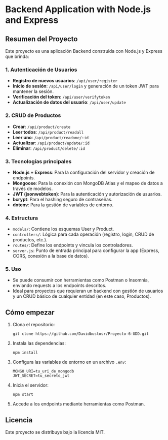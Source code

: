 
# Backend Application with Node.js and Express

## Resumen del Proyecto

Este proyecto es una aplicación Backend construida con Node.js y Express que brinda:

### 1. Autenticación de Usuarios
- **Registro de nuevos usuarios**: `/api/user/register`
- **Inicio de sesión**: `/api/user/login` y generación de un token JWT para mantener la sesión.
- **Verificación del token**: `/api/user/verifytoken`
- **Actualización de datos del usuario**: `/api/user/update`

### 2. CRUD de Productos
- **Crear**: `/api/product/create`
- **Leer todos**: `/api/product/readall`
- **Leer uno**: `/api/product/readone/:id`
- **Actualizar**: `/api/product/update/:id`
- **Eliminar**: `/api/product/delete/:id`

### 3. Tecnologías principales
- **Node.js + Express**: Para la configuración del servidor y creación de endpoints.
- **Mongoose**: Para la conexión con MongoDB Atlas y el mapeo de datos a través de modelos.
- **JWT (jsonwebtoken)**: Para la autenticación y autorización de usuarios.
- **bcrypt**: Para el hashing seguro de contraseñas.
- **dotenv**: Para la gestión de variables de entorno.

### 4. Estructura
- `models/`: Contiene los esquemas User y Product.
- `controllers/`: Lógica para cada operación (registro, login, CRUD de productos, etc.).
- `routes/`: Define los endpoints y vincula los controladores.
- `server.js`: Punto de entrada principal para configurar la app (Express, CORS, conexión a la base de datos).

### 5. Uso
- Se puede consumir con herramientas como Postman o Insomnia, enviando requests a los endpoints descritos.
- Ideal para proyectos que requieran un backend con gestión de usuarios y un CRUD básico de cualquier entidad (en este caso, Productos).

## Cómo empezar
1. Clona el repositorio:
   ```
   git clone https://github.com/Davidbustosr/Proyecto-6-UDD.git
   ```
2. Instala las dependencias:
   ```
   npm install
   ```
3. Configura las variables de entorno en un archivo `.env`:
   ```
   MONGO_URI=tu_uri_de_mongodb
   JWT_SECRET=tu_secreto_jwt
   ```
4. Inicia el servidor:
   ```
   npm start
   ```
5. Accede a los endpoints mediante herramientas como Postman.

## Licencia
Este proyecto se distribuye bajo la licencia MIT.
